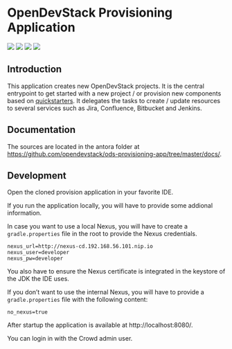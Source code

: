 # OpenDevStack Provisioning Application

![](https://github.com/opendevstack/ods-provisioning-app/workflows/Provisioning%20App%20Build/badge.svg?branch=master)
![](https://4e53c33a6387.ngrok.io/images/provapptestsoutcome_master.svg)
![](https://4e53c33a6387.ngrok.io/images/provapptestsoutcome_3.x.svg)
![](https://4e53c33a6387.ngrok.io/images/provapptestsoutcome_feature_ods-devenv.svg)

## Introduction
This application creates new OpenDevStack projects. It is the central entrypoint to get started with a new project / or provision new components based on [quickstarters](https://github.com/opendevstack/ods-quickstarters).
It delegates the tasks to create / update resources to several services such as Jira, Confluence, Bitbucket and Jenkins.

## Documentation

The sources are located in the antora folder at https://github.com/opendevstack/ods-provisioning-app/tree/master/docs/.

## Development

Open the cloned provision application in your favorite IDE.

If you run the application locally, you will have to provide some addional information.

In case you want to use a local Nexus, you will have to create a `gradle.properties` file in the root to provide the Nexus credentials.
```
nexus_url=http://nexus-cd.192.168.56.101.nip.io
nexus_user=developer
nexus_pw=developer
```

You also have to ensure the Nexus certificate is integrated in the keystore of the JDK the IDE uses.

If you don’t want to use the internal Nexus, you will have to provide a `gradle.properties` file with the following content:
```
no_nexus=true
```

After startup the application is available at http://localhost:8080/.

You can login in with the Crowd admin user.
